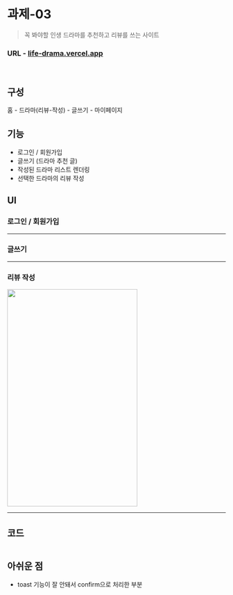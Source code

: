 # 과제-03

> 꼭 봐야할 인생 드라마를 추천하고 리뷰를 쓰는 사이트

### URL - [life-drama.vercel.app](https://life-drama.vercel.app)

<br/>

## 구성

홈 - 드라마(리뷰-작성) - 글쓰기 - 마이페이지

## 기능

- 로그인 / 회원가입
- 글쓰기 (드라마 추천 글)
- 작성된 드라마 리스트 렌더링
- 선택한 드라마의 리뷰 작성

## UI

### 로그인 / 회원가입

---

### 글쓰기

---

### 리뷰 작성

<img src="https://github.com/minomad/life-drama/assets/131448929/690333be-23fd-4ab4-bf0b-0801f8c317bb" width="300px" height="500px"/>

---

## 코드

```jsx

```

## 아쉬운 점

- toast 기능이 잘 안돼서 confirm으로 처리한 부분
